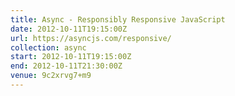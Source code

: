 ```yaml
---
title: Async - Responsibly Responsive JavaScript
date: 2012-10-11T19:15:00Z
url: https://asyncjs.com/responsive/
collection: async
start: 2012-10-11T19:15:00Z
end: 2012-10-11T21:30:00Z
venue: 9c2xrvg7+m9
---
```

